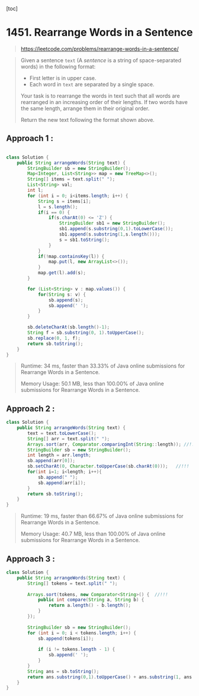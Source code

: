 [toc]

#  1451. Rearrange Words in a Sentence

> https://leetcode.com/problems/rearrange-words-in-a-sentence/

> Given a sentence `text` (A *sentence* is a string of space-separated words) in the following format:
>
> - First letter is in upper case.
> - Each word in `text` are separated by a single space.
>
> Your task is to rearrange the words in text such that all words are  rearranged in an increasing order of their lengths. If two words have  the same length, arrange them in their original order.
>
> Return the new text following the format shown above.

## Approach 1 : 

```java

class Solution {
    public String arrangeWords(String text) {
        StringBuilder sb = new StringBuilder();
        Map<Integer, List<String>> map = new TreeMap<>();
        String[] items = text.split(" ");
        List<String> val;
        int l;
        for (int i = 0; i<items.length; i++) {
            String s = items[i];
            l = s.length();
            if(i == 0) {
                if(s.charAt(0) <= 'Z') {
                    StringBuilder sb1 = new StringBuilder();
                    sb1.append(s.substring(0,1).toLowerCase());
                    sb1.append(s.substring(1,s.length()));
                    s = sb1.toString();
                }
            }
            if(!map.containsKey(l)) {
                map.put(l, new ArrayList<>());
            }
            map.get(l).add(s);
        }

        for (List<String> v : map.values()) {
            for(String s: v) {
                sb.append(s);
                sb.append(' ');
            }
        }

        sb.deleteCharAt(sb.length()-1);
        String f = sb.substring(0, 1).toUpperCase();
        sb.replace(0, 1, f);
        return sb.toString();
    }
}
```
>Runtime: 34 ms, faster than 33.33% of Java online submissions for Rearrange Words in a Sentence.
>
>Memory Usage: 50.1 MB, less than 100.00% of Java online submissions for Rearrange Words in a Sentence.

## Approach 2 : 

```JAVA
class Solution {
    public String arrangeWords(String text) {
        text = text.toLowerCase();
        String[] arr = text.split(" ");
        Arrays.sort(arr, Comparator.comparingInt(String::length)); //!!!
        StringBuilder sb = new StringBuilder();
        int length = arr.length;      
        sb.append(arr[0]);
        sb.setCharAt(0, Character.toUpperCase(sb.charAt(0)));   //!!!
        for(int i=1; i<length; i++){
            sb.append(" ");
            sb.append(arr[i]);
        }
        return sb.toString();
    }
}
```

>Runtime: 19 ms, faster than 66.67% of Java online submissions for Rearrange Words in a Sentence.
>
>Memory Usage: 40.7 MB, less than 100.00% of Java online submissions for Rearrange Words in a Sentence.

## Approach 3 : 

```java
class Solution {
    public String arrangeWords(String text) {
        String[] tokens = text.split(" ");
        
        Arrays.sort(tokens, new Comparator<String>() {  //!!!
            public int compare(String a, String b) {
                return a.length() - b.length();
            }
        });
           
        StringBuilder sb = new StringBuilder();
        for (int i = 0; i < tokens.length; i++) {
            sb.append(tokens[i]);
             
            if (i != tokens.length - 1) {
                sb.append(' ');
            }
        }
        String ans = sb.toString();
        return ans.substring(0,1).toUpperCase() + ans.substring(1, ans.length()).toLowerCase();
    }
}
```

